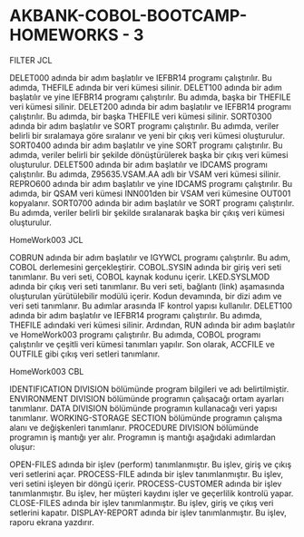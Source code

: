 # AKBANK-COBOL-BOOTCAMP-HOMEWORKS - 3

FILTER JCL

DELET000 adında bir adım başlatılır ve IEFBR14 programı çalıştırılır. Bu adımda, THEFILE adında bir veri kümesi silinir.
DELET100 adında bir adım başlatılır ve yine IEFBR14 programı çalıştırılır. Bu adımda, başka bir THEFILE veri kümesi silinir.
DELET200 adında bir adım başlatılır ve IEFBR14 programı çalıştırılır. Bu adımda, bir başka THEFILE veri kümesi silinir.
SORT0300 adında bir adım başlatılır ve SORT programı çalıştırılır. Bu adımda, veriler belirli bir sıralamaya göre sıralanır ve yeni bir çıkış veri kümesi oluşturulur.
SORT0400 adında bir adım başlatılır ve yine SORT programı çalıştırılır. Bu adımda, veriler belirli bir şekilde dönüştürülerek başka bir çıkış veri kümesi oluşturulur.
DELET500 adında bir adım başlatılır ve IDCAMS programı çalıştırılır. Bu adımda, Z95635.VSAM.AA adlı bir VSAM veri kümesi silinir.
REPRO600 adında bir adım başlatılır ve yine IDCAMS programı çalıştırılır. Bu adımda, bir QSAM veri kümesi INN001den bir VSAM veri kümesine OUT001 kopyalanır.
SORT0700 adında bir adım başlatılır ve SORT programı çalıştırılır. Bu adımda, veriler belirli bir şekilde sıralanarak başka bir çıkış veri kümesi oluşturulur.


HomeWork003 JCL

COBRUN adında bir adım başlatılır ve IGYWCL programı çalıştırılır. Bu adım, COBOL derlemesini gerçekleştirir.
COBOL.SYSIN adında bir giriş veri seti tanımlanır. Bu veri seti, COBOL kaynak kodunu içerir.
LKED.SYSLMOD adında bir çıkış veri seti tanımlanır. Bu veri seti, bağlantı (link) aşamasında oluşturulan yürütülebilir modülü içerir.
Kodun devamında, bir dizi adım ve veri seti tanımlanır. Bu adımlar arasında IF kontrol yapısı kullanılır.
DELET100 adında bir adım başlatılır ve IEFBR14 programı çalıştırılır. Bu adımda, THEFILE adındaki veri kümesi silinir.
Ardından, RUN adında bir adım başlatılır ve HomeWork003 programı çalıştırılır. Bu adımda, COBOL programı çalıştırılır ve çeşitli veri kümesi tanımları yapılır.
Son olarak, ACCFILE ve OUTFILE gibi çıkış veri setleri tanımlanır.


HomeWork003 CBL

IDENTIFICATION DIVISION bölümünde program bilgileri ve adı belirtilmiştir.
ENVIRONMENT DIVISION bölümünde programın çalışacağı ortam ayarları tanımlanır.
DATA DIVISION bölümünde programın kullanacağı veri yapısı tanımlanır.
WORKING-STORAGE SECTION bölümünde programın çalışma alanı ve değişkenleri tanımlanır.
PROCEDURE DIVISION bölümünde programın iş mantığı yer alır.
Programın iş mantığı aşağıdaki adımlardan oluşur:

OPEN-FILES adında bir işlev (perform) tanımlanmıştır. Bu işlev, giriş ve çıkış veri setlerini açar.
PROCESS-FILE adında bir işlev tanımlanmıştır. Bu işlev, veri setini işleyen bir döngü içerir.
PROCESS-CUSTOMER adında bir işlev tanımlanmıştır. Bu işlev, her müşteri kaydını işler ve geçerlilik kontrolü yapar.
CLOSE-FILES adında bir işlev tanımlanmıştır. Bu işlev, giriş ve çıkış veri setlerini kapatır.
DISPLAY-REPORT adında bir işlev tanımlanmıştır. Bu işlev, raporu ekrana yazdırır.